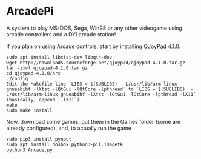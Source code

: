 # ArcadePi
A system to play MS-DOS, Sega, Win98 or any other videogame using arcade controllers and a DYI arcade station!

If you plan on using Arcade controls, start by installing [QJoyPad 4.1.0](http://qjoypad.sourceforge.net/#download). 

    sudo apt install libxtst-dev libqt4-dev
    wget http://downloads.sourceforge.net/qjoypad/qjoypad-4.1.0.tar.gz
    tar -zxvf qjoypad-4.1.0.tar.gz 
    cd qjoypad-4.1.0/src
    ./config
    Edit the Makefile line `LIBS = $(SUBLIBS)  -L/usr/lib/arm-linux-gnueabihf -lXtst -lQtGui -lQtCore -lpthread` to `LIBS = $(SUBLIBS)  -L/usr/lib/arm-linux-gnueabihf -lXtst -lQtGui -lQtCore -lpthread -lX11` (basically, append `-lX11`)
    make
    sudo make install
    
Now, download some games, put them in the Games folder (some are already configured), and, to actually run the game

    sudo pip3 install pynput
    sudo apt install dosbox python3-pil.imagetk
    python3 Arcade.py


